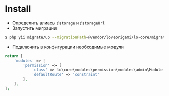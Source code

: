 # Install

- Определить алиасы ```@storage``` и ```@storageUrl```
- Запустить миграции
```bash
$ php yii migrate/up --migrationPath=@vendor/loveorigami/lo-core/migrations
```
- Подключить в конфигурации необходимые модули
```php
return [
    'modules' => [
        'permission' => [
            'class' => lo\core\modules\permission\modules\admin\Module::class,
            'defaultRoute' => 'constraint'
        ],
    ],
];
```
